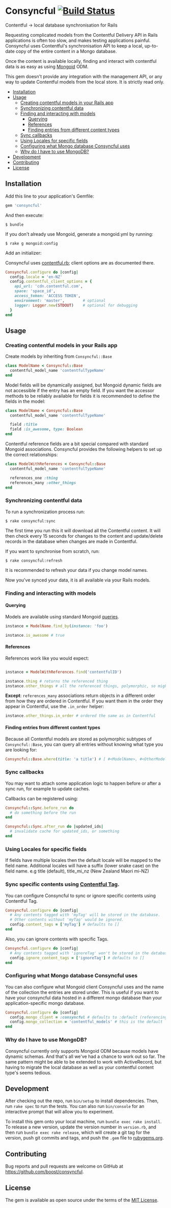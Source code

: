 # Consyncful [![Build Status](https://travis-ci.org/boost/consyncful.svg?branch=master)](https://travis-ci.org/boost/consyncful)

Contentful -> local database synchronisation for Rails

Requesting complicated models from the Contentful Delivery API in Rails applications is often too slow, and makes testing applications painful. Consyncful uses Contentful's synchronisation API to keep a local, up-to-date copy of the entire content in a Mongo database.

Once the content is available locally, finding and interact with contentful data is as easy as using [Mongoid](https://docs.mongodb.com/mongoid/current/tutorials/mongoid-documents/) ODM.

This gem doesn't provide any integration with the management API, or any way to update Contentful models from the local store. It is strictly read only.

- [Installation](#installation)
- [Usage](#usage)
  - [Creating contentful models in your Rails app](#creating-contentful-models-in-your-rails-app)
  - [Synchronizing contentful data](#synchronizing-contentful-data)
  - [Finding and interacting with models](#finding-and-interacting-with-models)
    - [Querying](#querying)
    - [References](#references)
    - [Finding entries from different content types](#finding-entries-from-different-content-types)
  - [Sync callbacks](#sync-callbacks)
  - [Using Locales for specific fields](#using-locales-for-specific-fields)
  - [Configuring what Mongo database Consyncful uses](#configuring-what-mongo-database-consyncful-uses)
  - [Why do I have to use MongoDB?](#why-do-i-have-to-use-mongodb)
- [Development](#development)
- [Contributing](#contributing)
- [License](#license)

## Installation

Add this line to your application's Gemfile:

```ruby
gem 'consyncful'
```

And then execute:

    $ bundle

If you don't already use Mongoid, generate a mongoid.yml by running:

    $ rake g mongoid:config

Add an initializer:

Consyncful uses [contentful.rb](https://github.com/contentful/contentful.rb); client options are as documented there.
```rb
Consyncful.configure do |config|
  config.locale = 'en-NZ'
  config.contentful_client_options = {
    api_url: 'cdn.contentful.com',
    space: 'space_id',
    access_token: 'ACCESS TOKEN',
    environment: 'master',        # optional
    logger: Logger.new(STDOUT)    # optional for debugging
  }
end
```

## Usage

### Creating contentful models in your Rails app

Create models by inheriting from `Consyncful::Base`

```ruby
class ModelName < Consyncful::Base
  contentful_model_name 'contentfulTypeName'
end
```

Model fields will be dynamically assigned, but Mongoid dynamic fields are not accessible if the entry has an empty field. If you want the accessor methods to be reliably available for fields it is recommended to define the fields in the model:

```ruby
class ModelName < Consyncful::Base
  contentful_model_name 'contentfulTypeName'

  field :title
  field :is_awesome, type: Boolean
end
```

Contentful reference fields are a bit special compared with standard Mongoid associations. Consyncful provides the following helpers to set up the correct relationships:

```ruby
class ModelWithReferences < Consyncful::Base
  contentful_model_name 'contentfulTypeName'

  references_one :thing
  references_many :other_things
end
```

### Synchronizing contentful data

To run a synchronization process run:

    $ rake consyncful:sync

The first time you run this it will download all the Contentful content. It will then check every 15 seconds for changes to the content and update/delete records in the database when changes are made in Contentful.

If you want to synchronise from scratch, run:

    $ rake consyncful:refresh

It is recommended to refresh your data if you change model names.

Now you've synced your data, it is all available via your Rails models.

### Finding and interacting with models

#### Querying
Models are available using standard Mongoid [queries](https://docs.mongodb.com/mongoid/current/tutorials/mongoid-queries/).

```ruby
instance = ModelName.find_by(instance: 'foo')

instance.is_awesome # true
```

#### References
References work like you would expect:

```ruby

instance = ModelWithReferences.find('contentfulID')

instance.thing # returns the referenced thing
instance.other_things # all the referenced things, polymorphic, so might be different types
```

**Except**:
`references_many` associations return objects in a different order from how they are ordered in Contentful. If you want them in the order they appear in Contentful, use the `.in_order` helper:

```ruby
instance.other_things.in_order # ordered the same as in Contentful
```

#### Finding entries from different content types

Because all Contentful models are stored as polymorphic subtypes of `Consyncful::Base`, you can query all entries without knowing what type you are looking for:

```ruby
Consyncful::Base.where(title: 'a title') # [ #<ModelName>, #<OtherModelName> ]
```

### Sync callbacks

You may want to attach some application logic to happen before or after a sync run, for example to update caches.

Callbacks can be registered using:

```ruby
Consyncful::Sync.before_run do
  # do something before the run
end
```

```ruby
Consyncful::Sync.after_run do |updated_ids|
  # invalidate cache for updated_ids, or something
end
```

### Using Locales for specific fields

If fields have multiple locales then the default locale will be mapped to the field name. Additional locales will have a suffix (lower snake case) on the field name. e.g title (default), title_mi_nz (New Zealand Maori mi-NZ)

### Sync specific contents using [Contentful Tag](https://www.contentful.com/help/tags/).
You can configure Consyncful to sync or ignore specific contents using Contentful Tag.

```rb
Consyncful.configure do |config|
  # Any contents tagged with 'myTag' will be stored in the database. 
  # Other contents without 'myTag' would be ignored.
  config.content_tags = ['myTag'] # defaults to []
end
```

Also, you can ignore contents with specific Tags.

```rb
Consyncful.configure do |config|
  # Any contents tagged with 'ignoreTag' won't be stored in the database.
  config.ignore_content_tags = ['ignoreTag'] # defaults to []
end
```

### Configuring what Mongo database Consyncful uses

You can also configure what Mongoid client Consyncful uses and the name of the collection the entries are stored under. This is useful if you want to have your consyncful data hosted in a different mongo database than your application-specific mongo database.

```rb
Consyncful.configure do |config|
  config.mongo_client = :consyncful # defaults to :default (referencing the clients in mongoid.yml)
  config.mongo_collection = 'contentful_models' # this is the default
end
```

### Why do I have to use MongoDB?

Consyncful currently only supports Mongoid ODM because models have dynamic schemas. And that's all we've had a chance to work out so far. The same pattern might be able to be extended to work with ActiveRecord, but having to migrate the local database as well as your contentful content type's seems tedious.

## Development

After checking out the repo, run `bin/setup` to install dependencies. Then, run `rake spec` to run the tests. You can also run `bin/console` for an interactive prompt that will allow you to experiment.

To install this gem onto your local machine, run `bundle exec rake install`. To release a new version, update the version number in `version.rb`, and then run `bundle exec rake release`, which will create a git tag for the version, push git commits and tags, and push the `.gem` file to [rubygems.org](https://rubygems.org).

## Contributing

Bug reports and pull requests are welcome on GitHub at https://github.com/boost/consyncful.

## License

The gem is available as open source under the terms of the [MIT License](https://opensource.org/licenses/MIT).
